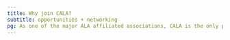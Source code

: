 ```yaml
---
title: Why join CALA?
subtitle: opportunities + networking
pg: As one of the major ALA affiliated associations, CALA is the only professional organization in North America that 1) promotes better communication among Chinese American librarians; 2) serves as a forum for the discussion of mutual problems and professional concerns among Chinese American librarians; and 3) promotes the development of Chinese and American librarianship with scholarships and grants.
---
```


